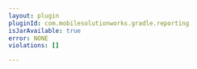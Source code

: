 ```yaml
---
layout: plugin
pluginId: com.mobilesolutionworks.gradle.reporting
isJarAvailable: true
error: NONE
violations: []

---
```

